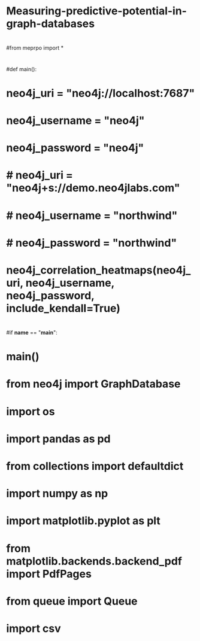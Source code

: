 # Measuring-predictive-potential-in-graph-databases
#
#
#from meprpo import *
#
#
#def main():
#    neo4j_uri = "neo4j://localhost:7687"
#    neo4j_username = "neo4j"
#    neo4j_password = "neo4j"
#    # neo4j_uri = "neo4j+s://demo.neo4jlabs.com"
#    # neo4j_username = "northwind"
#    # neo4j_password = "northwind"
#
#    neo4j_correlation_heatmaps(neo4j_uri, neo4j_username, neo4j_password, include_kendall=True)
#
#
#if __name__ == "__main__":
#    main()
#
###
# from neo4j import GraphDatabase
# import os
# import pandas as pd
# from collections import defaultdict
# import numpy as np
# import matplotlib.pyplot as plt
# from matplotlib.backends.backend_pdf import PdfPages
# from queue import Queue
# import csv

